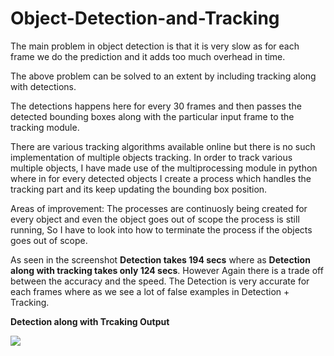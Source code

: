 # Object-Detection-and-Tracking
The main problem in object detection is that it is very slow as for each frame we do the prediction 
and it adds too much overhead in time.

The above problem can be solved to an extent by including tracking along with detections.

The detections happens here for every 30 frames and then passes the detected bounding boxes along with the particular input frame 
to the tracking module.

There are various tracking algorithms available online but there is no such implementation of multiple objects tracking. 
In order to track various multiple objects, I have made use of the multiprocessing module in python 
where in for every detected objects I create a process which handles the tracking part and its keep updating the bounding box position.

Areas of improvement:
The processes are continuosly being created for every object and even the object goes out of scope the process is still running,
So I have to look into how to terminate the process if the objects goes out of scope. 


As seen in the screenshot **Detection takes 194 secs** where as **Detection along with tracking takes only 124 secs**.
However Again there is a trade off between the accuracy and the speed. The Detection is very accurate for each frames
where as we see a lot of false examples in Detection + Tracking.

**Detection along with Trcaking Output**



![](output.gif)
